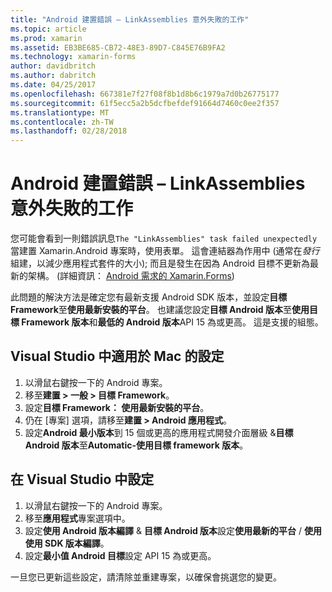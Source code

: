 ```yaml
---
title: "Android 建置錯誤 – LinkAssemblies 意外失敗的工作"
ms.topic: article
ms.prod: xamarin
ms.assetid: EB3BE685-CB72-48E3-89D7-C845E76B9FA2
ms.technology: xamarin-forms
author: davidbritch
ms.author: dabritch
ms.date: 04/25/2017
ms.openlocfilehash: 667381e7f27f08f8b1d8b6c1979a7d0b26775177
ms.sourcegitcommit: 61f5ecc5a2b5dcfbefdef91664d7460c0ee2f357
ms.translationtype: MT
ms.contentlocale: zh-TW
ms.lasthandoff: 02/28/2018
---
```

# <a name="android-build-error--the-linkassemblies-task-failed-unexpectedly"></a>Android 建置錯誤 – LinkAssemblies 意外失敗的工作

您可能會看到一則錯誤訊息`The "LinkAssemblies" task failed unexpectedly`當建置 Xamarin.Android 專案時，使用表單。 這會連結器為作用中 (通常在*發行*組建，以減少應用程式套件的大小); 而且是發生在因為 Android 目標不更新為最新的架構。 (詳細資訊： [Android 需求的 Xamarin.Forms](~/xamarin-forms/get-started/installation.md#android))

此問題的解決方法是確定您有最新支援 Android SDK 版本，並設定**目標 Framework**至**使用最新安裝的平台**。 也建議您設定**目標 Android 版本**至**使用目標 Framework 版本**和**最低的 Android 版本**API 15 為或更高。 這是支援的組態。

## <a name="setting-in-visual-studio-for-mac"></a>Visual Studio 中適用於 Mac 的設定

1.  以滑鼠右鍵按一下的 Android 專案。
2.  移至**建置 > 一般 > 目標 Framework**。
3.  設定**目標 Framework： 使用最新安裝的平台**。
4.  仍在 [專案] 選項，請移至**建置 > Android 應用程式**。
5.  設定**Android 最小版本**到 15 個或更高的應用程式開發介面層級 &**目標 Android 版本**至**Automatic-使用目標 framework 版本**。

## <a name="setting-in-visual-studio"></a>在 Visual Studio 中設定

1.  以滑鼠右鍵按一下的 Android 專案。
2.  移至**應用程式**專案選項中。
3.  設定**使用 Android 版本編譯** & **目標 Android 版本**設定**使用最新的平台** / **使用使用 SDK 版本編譯**。
4.  設定**最小值 Android 目標**設定 API 15 為或更高。

一旦您已更新這些設定，請清除並重建專案，以確保會挑選您的變更。

